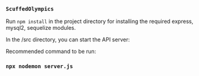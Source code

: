 ### `ScuffedOlympics`

Run `npm install` in the project directory for installing the required express, mysql2, sequelize modules.

In the /src directory, you can start the API server:

Recommended command to be run:

### `npx nodemon server.js`


